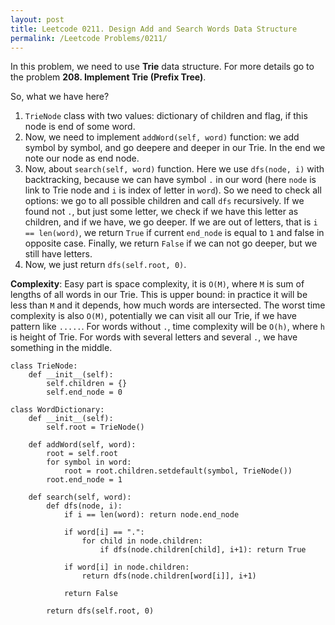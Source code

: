 ```yaml
---
layout: post
title: Leetcode 0211. Design Add and Search Words Data Structure
permalink: /Leetcode Problems/0211/
---
```


In this problem, we need to use **Trie** data structure. For more details go to the problem **208. Implement Trie (Prefix Tree)**. 

So, what we have here? 
1. `TrieNode` class with two values: dictionary of children and flag, if this node is end of some word.
2. Now, we need to implement `addWord(self, word)` function: we add symbol by symbol, and go deepere and deeper in our Trie. In the end we note our node as end node.
3. Now, about `search(self, word)` function. Here we use `dfs(node, i)` with backtracking, because we can have symbol `.` in our word (here `node` is link to Trie node and `i` is index of letter in `word`). So we need to check all options: we go to all possible children and call `dfs` recursively. If we found not `.`, but just some letter, we check if we have this letter as children, and if we have, we go deeper. If we are out of letters, that is `i == len(word)`, we return `True` if current `end_node` is equal to `1` and false in opposite case. Finally, we return `False` if we can not go deeper, but we still have letters.
4. Now, we just return `dfs(self.root, 0)`.

**Complexity**: Easy part is space complexity, it is `O(M)`, where `M` is sum of lengths of all words in our Trie. This is upper bound: in practice it will be less than `M` and it depends, how much words are intersected. The worst time complexity is also `O(M)`, potentially we can visit all our Trie, if we have pattern like `.....`. For words without `.`, time complexity will be `O(h)`, where `h` is height of Trie. For words with several letters and several `.`, we have something in the middle.

```
class TrieNode:
    def __init__(self):
        self.children = {}
        self.end_node = 0
        
class WordDictionary:
    def __init__(self):
        self.root = TrieNode()      

    def addWord(self, word):
        root = self.root
        for symbol in word:
            root = root.children.setdefault(symbol, TrieNode())
        root.end_node = 1
        
    def search(self, word):
        def dfs(node, i):
            if i == len(word): return node.end_node
               
            if word[i] == ".":
                for child in node.children:
                    if dfs(node.children[child], i+1): return True
                    
            if word[i] in node.children:
                return dfs(node.children[word[i]], i+1)
            
            return False
    
        return dfs(self.root, 0)
```